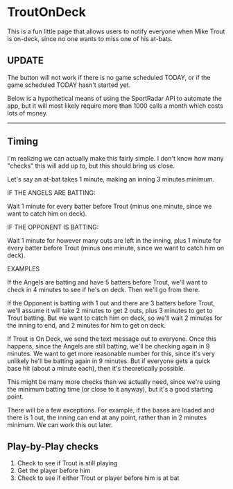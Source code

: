 # TroutOnDeck

This is a fun little page that allows users to notify everyone when Mike Trout is on-deck, since no one wants to miss one of his at-bats.

## UPDATE

The button will not work if there is no game scheduled TODAY, or if the game scheduled TODAY hasn't started yet.

Below is a hypothetical means of using the SportRadar API to automate the app, but it will most likely require more than 1000 calls a month which costs lots of money.

---

## Timing

I'm realizing we can actually make this fairly simple.  I don't know how many "checks" this will add up to, but this should bring us close.

Let's say an at-bat takes 1 minute, making an inning 3 minutes minimum.

IF THE ANGELS ARE BATTING:

Wait 1 minute for every batter before Trout (minus one minute, since we want to catch him on deck).

IF THE OPPONENT IS BATTING:

Wait 1 minute for however many outs are left in the inning, plus 1 minute for every batter before Trout (minus one minute, since we want to catch him on deck).

EXAMPLES

If the Angels are batting and have 5 batters before Trout, we'll want to check in 4 minutes to see if he's on deck.  Then we'll go from there.

If the Opponent is batting with 1 out and there are 3 batters before Trout, we'll assume it will take 2 minutes to get 2 outs, plus 3 minutes to get to Trout batting.  But we want to catch him on deck, so we'll wait 2 minutes for the inning to end, and 2 minutes for him to get on deck.

If Trout is On Deck, we send the text message out to everyone.  Once this happens, since the Angels are still batting, we'll be checking again in 9 minutes.  We want to get more reasonable number for this, since it's very unlikely he'll be batting again in 9 minutes.  But if everyone gets a quick base hit (about a minute each), then it's theoretically possible.

This might be many more checks than we actually need, since we're using the minimum batting time (or close to it anyway), but it's a good starting point.

There will be a few exceptions.  For example, if the bases are loaded and there is 1 out, the inning can end at any point, rather than in 2 minutes minimum.  We can work this out later.

## Play-by-Play checks

1) Check to see if Trout is still playing
2) Get the player before him
3) Check to see if either Trout or player before him is at bat
